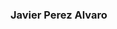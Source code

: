### Javier Perez Alvaro
<!--
**um-perez-alvaro/um-perez-alvaro** is a ✨ _special_ ✨ repository because its `README.md` (this file) appears on your GitHub profile.

<script type="text/javascript" src="https://ssl.gstatic.com/trends_nrtr/2578_RC01/embed_loader.js"></script> <script type="text/javascript"> trends.embed.renderExploreWidget("TIMESERIES", {"comparisonItem":[{"keyword":"/m/01hyh_","geo":"US","time":"2004-01-01 2021-05-21"},{"keyword":"/m/0jt3_q3","geo":"US","time":"2004-01-01 2021-05-21"}],"category":0,"property":""}, {"exploreQuery":"date=all&geo=US&q=%2Fm%2F01hyh_,%2Fm%2F0jt3_q3","guestPath":"https://trends.google.com:443/trends/embed/"}); </script>
